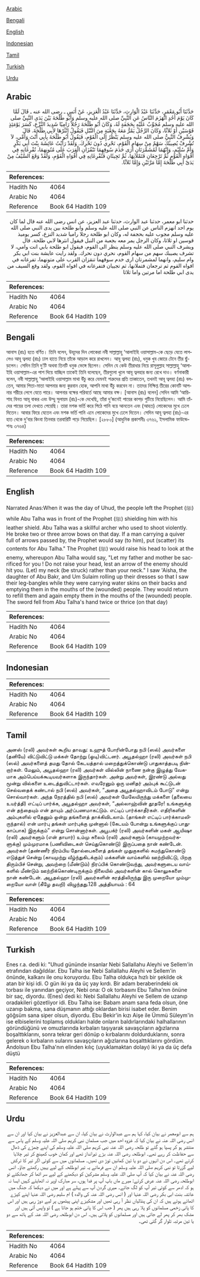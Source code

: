 [Arabic](#arabic)

[Bengali](#bengali)

[English](#english)

[Indonesian](#indonesian)

[Tamil](#tamil)

[Turkish](#turkish)

[Urdu](#urdu)

## Arabic


<div dir="rtl" lang="ar" style={{fontSize:'larger',backgroundColor:'#f8f9fa',padding:20}}>
حَدَّثَنَا أَبُو مَعْمَرٍ، حَدَّثَنَا عَبْدُ الْوَارِثِ، حَدَّثَنَا عَبْدُ الْعَزِيزِ، عَنْ أَنَسٍ ـ رضى الله عنه ـ قَالَ لَمَّا كَانَ يَوْمَ أُحُدٍ انْهَزَمَ النَّاسُ عَنِ النَّبِيِّ صلى الله عليه وسلم وَأَبُو طَلْحَةَ بَيْنَ يَدَىِ النَّبِيِّ صلى الله عليه وسلم مُجَوِّبٌ عَلَيْهِ بِحَجَفَةٍ لَهُ، وَكَانَ أَبُو طَلْحَةَ رَجُلاً رَامِيًا شَدِيدَ النَّزْعِ، كَسَرَ يَوْمَئِذٍ قَوْسَيْنِ أَوْ ثَلاَثًا، وَكَانَ الرَّجُلُ يَمُرُّ مَعَهُ بِجَعْبَةٍ مِنَ النَّبْلِ فَيَقُولُ انْثُرْهَا لأَبِي طَلْحَةَ‏.‏ قَالَ وَيُشْرِفُ النَّبِيُّ صلى الله عليه وسلم يَنْظُرُ إِلَى الْقَوْمِ، فَيَقُولُ أَبُو طَلْحَةَ بِأَبِي أَنْتَ وَأُمِّي، لاَ تُشْرِفْ يُصِيبُكَ سَهْمٌ مِنْ سِهَامِ الْقَوْمِ، نَحْرِي دُونَ نَحْرِكَ‏.‏ وَلَقَدْ رَأَيْتُ عَائِشَةَ بِنْتَ أَبِي بَكْرٍ وَأُمَّ سُلَيْمٍ، وَإِنَّهُمَا لَمُشَمِّرَتَانِ أَرَى خَدَمَ سُوقِهِمَا تَنْقُزَانِ الْقِرَبَ عَلَى مُتُونِهِمَا، تُفْرِغَانِهِ فِي أَفْوَاهِ الْقَوْمِ ثُمَّ تَرْجِعَانِ فَتَمْلآنِهَا، ثُمَّ تَجِيئَانِ فَتُفْرِغَانِهِ فِي أَفْوَاهِ الْقَوْمِ، وَلَقَدْ وَقَعَ السَّيْفُ مِنْ يَدَىْ أَبِي طَلْحَةَ إِمَّا مَرَّتَيْنِ وَإِمَّا ثَلاَثًا‏.‏
</div>
<div style={{backgroundColor:'#f8f9fa',padding:20, marginBottom: 10}}><table> <thead> <tr> <th>References:</th> <th></th> </tr> </thead> <tbody><tr><td>Hadith No</td><td>4064</td></tr><tr><td>Arabic No</td><td>4064</td></tr><tr><td>Reference</td><td>Book 64 Hadith 109</td></tr></tbody></table></div>


<div dir="rtl" lang="ar" style={{fontSize:'larger',backgroundColor:'#f8f9fa',padding:20}}>
حدثنا ابو معمر، حدثنا عبد الوارث، حدثنا عبد العزيز، عن انس رضى الله عنه قال لما كان يوم احد انهزم الناس عن النبي صلى الله عليه وسلم وابو طلحة بين يدى النبي صلى الله عليه وسلم مجوب عليه بحجفة له، وكان ابو طلحة رجلا راميا شديد النزع، كسر يوميذ قوسين او ثلاثا، وكان الرجل يمر معه بجعبة من النبل فيقول انثرها لابي طلحة. قال ويشرف النبي صلى الله عليه وسلم ينظر الى القوم، فيقول ابو طلحة بابي انت وامي، لا تشرف يصيبك سهم من سهام القوم، نحري دون نحرك. ولقد رايت عايشة بنت ابي بكر وام سليم، وانهما لمشمرتان ارى خدم سوقهما تنقزان القرب على متونهما، تفرغانه في افواه القوم ثم ترجعان فتملانها، ثم تجييان فتفرغانه في افواه القوم، ولقد وقع السيف من يدى ابي طلحة اما مرتين واما ثلاثا
</div>
<div style={{backgroundColor:'#f8f9fa',padding:20, marginBottom: 10}}><table> <thead> <tr> <th>References:</th> <th></th> </tr> </thead> <tbody><tr><td>Hadith No</td><td>4064</td></tr><tr><td>Arabic No</td><td>4064</td></tr><tr><td>Reference</td><td>Book 64 Hadith 109</td></tr></tbody></table></div>

## Bengali


<div dir="ltr" lang="bn" style={{fontSize:'larger',backgroundColor:'#f8f9fa',padding:20}}>
আনাস (রাঃ) হতে বর্ণিত। তিনি বলেন, উহূদের দিন লোকেরা নবী সাল্লাল্লাহু ‘আলাইহি ওয়াসাল্লাম-কে ছেড়ে যেতে লাগলেও আবূ ত্বলহা (রাঃ) ঢাল হাতে নিয়ে তাঁকে আড়াল করে রাখলেন। আবূ ত্বলহা (রাঃ), ধনুক খুব জোরে টেনে তীর ছুঁড়লেন। সেদিন তিনি দু’টি অথবা তিনটি ধনুক ভেঙ্গে ছিলেন। সেদিন যে কেউ তীরাধার নিয়ে রাসূলুল্লাহ সাল্লাল্লাহু ‘আলাইহি ওয়াসাল্লাম-এর পাশ দিয়ে যাচ্ছিল তাকেই তিনি বলেছেন, তীরগুলো খুলে আবূ ত্বলহার জন্য রেখে দাও। বর্ণনাকারী বলেন, নবী সাল্লাল্লাহু ‘আলাইহি ওয়াসাল্লাম মাথা উঁচু করে যেমনই শত্রুদের প্রতি তাকাতেন, তখনই আবূ ত্বলহা (রাঃ) বলতেন, আমার পিতা-মাতা আপনার জন্য কুরবান হোক, আপনি মাথা উঁচু করবেন না। তাদের নিক্ষিপ্ত তীরের কোনটি আপনার শরীরে লেগে যেতে পারে। আপনার বক্ষের পরিবর্তে আছে আমার বক্ষ। [আনাস (রাঃ) বলেন] সেদিন আমি ‘আয়িশাহ বিনত আবূ বাকর এবং উম্মু সুলায়ম (রাঃ)-কে দেখেছি, তাঁরা দু’জনেই পায়ের কাপড় গুটিয়ে নিয়েছিলেন। আমি তাঁদের পায়ের তলা দেখতে পেয়েছি। তারা মশক ভর্তি করে পিঠে পানি বয়ে আনতেন এবং (আহত) লোকেদের মুখে ঢেলে দিতেন। আবার ফিরে যেতেন এবং মশক ভর্তি পানি এনে লোকেদের মুখে ঢেলে দিতেন। সেদিন আবূ ত্বলহা (রাঃ)-এর হাত থেকে দু’বার কিংবা তিনবার তরবারিটি পড়ে গিয়েছিল। [২৮৮০] (আধুনিক প্রকাশনীঃ ৩৭৬১, ইসলামিক ফাউন্ডেশনঃ ৩৭৬৪)
</div>
<div style={{backgroundColor:'#f8f9fa',padding:20, marginBottom: 10}}><table> <thead> <tr> <th>References:</th> <th></th> </tr> </thead> <tbody><tr><td>Hadith No</td><td>4064</td></tr><tr><td>Arabic No</td><td>4064</td></tr><tr><td>Reference</td><td>Book 64 Hadith 109</td></tr></tbody></table></div>

## English


<div dir="ltr" lang="en" style={{fontSize:'larger',backgroundColor:'#f8f9fa',padding:20}}>
Narrated Anas:When it was the day of Uhud, the people left the Prophet (ﷺ) while Abu Talha was in front of the Prophet (ﷺ) shielding him with his leather shield. Abu Talha was a skillful archer who used to shoot violently. He broke two or three arrow bows on that day. If a man carrying a quiver full of arrows passed by, the Prophet would say (to him), put (scatter) its contents for Abu Talha." The Prophet (ﷺ) would raise his head to look at the enemy, whereupon Abu Talha would say, "Let my father and mother be sacrificed for you ! Do not raise your head, lest an arrow of the enemy should hit you. (Let) my neck (be struck) rather than your neck." I saw 'Aisha, the daughter of Abu Bakr, and Um Sulaim rolling up their dresses so that I saw their leg-bangles while they were carrying water skins on their backs and emptying them in the mouths of the (wounded) people. They would return to refill them and again empty them in the mouths of the (wounded) people. The sword fell from Abu Talha's hand twice or thrice (on that day)
</div>
<div style={{backgroundColor:'#f8f9fa',padding:20, marginBottom: 10}}><table> <thead> <tr> <th>References:</th> <th></th> </tr> </thead> <tbody><tr><td>Hadith No</td><td>4064</td></tr><tr><td>Arabic No</td><td>4064</td></tr><tr><td>Reference</td><td>Book 64 Hadith 109</td></tr></tbody></table></div>

## Indonesian


<div dir="ltr" lang="id" style={{fontSize:'larger',backgroundColor:'#f8f9fa',padding:20}}>

</div>
<div style={{backgroundColor:'#f8f9fa',padding:20, marginBottom: 10}}><table> <thead> <tr> <th>References:</th> <th></th> </tr> </thead> <tbody><tr><td>Hadith No</td><td>4064</td></tr><tr><td>Arabic No</td><td>4064</td></tr><tr><td>Reference</td><td>Book 64 Hadith 109</td></tr></tbody></table></div>

## Tamil


<div dir="ltr" lang="ta" style={{fontSize:'larger',backgroundColor:'#f8f9fa',padding:20}}>
அனஸ் (ரலி) அவர்கள் கூறிய தாவது: உஹுத் போரின்போது நபி (ஸல்) அவர்களை (தனியே) விட்டுவிட்டு மக்கள் தோற்று (ஓடி)விட்டனர். அபூதல்ஹா (ரலி) அவர்கள் நபி (ஸல்) அவர்களைத் தமது தோல் கேடயத்தால் மறைத்துக்கொண்டு பாதுகாத்தபடி நின்றார்கள். மேலும், அபூதல்ஹா (ரலி) அவர்கள் வில்லின் நாணை நன்கு இழுத்து வேகமாக அம்பெய்யக்கூடியவர்களாக இருந்தார்கள். அன்று அவர்கள், இரண்டு அல்லது மூன்று வில்களை உடைத்துவிட்டார்கள். எவரேனும் ஒரு மனிதர் அம்புக் கூட்டுடன் செல்வதைக் கண்டால் நபி (ஸல்) அவர்கள், “அதை அபூதல்ஹாவிடம் போடு” என்று சொல்வார்கள். அந்த நேரத்தில் நபி (ஸல்) அவர்கள் மேலேயிருந்து மக்களை (தலையை உயர்த்தி) எட்டிப் பார்க்க, அபூதல்ஹா அவர்கள், “அல்லாஹ்வின் தூதரே! உங்களுக்கு என் தந்தையும் என் தாயும் அர்ப்பணமாகட்டும். எட்டிப் பார்க்காதீர்கள். எதிரிகளின் அம்புகளில் ஏதேனும் ஒன்று தங்களைத் தாக்கிவிடலாம். (தாங்கள் எட்டிப் பார்க்காமலிருந்தால்) என் மார்பு தங்கள் மார்புக்கு முன்னால் (கேடயம் போன்று உங்களுக்குப் பாதுகாப்பாக) இருக்கும்” என்று சொன்னார்கள். அபூபக்ர் (ரலி) அவர்களின் மகள் ஆயிஷா (ரலி) அவர்களும் (என் தாயார்) உம்மு சுலைம் (ரலி) அவர்களும் (காயமுற்றவர்களுக்கு) மும்முரமாக (பணிவிடைகள் செய்துகொண்டு) இருப்பதை நான் கண்டேன். அவர்கள் (தண்ணீர் நிரம்பிய தோல்பைகளைத் தங்கள் முதுகுகளில் சுமந்துகொண்டு எடுத்துச் சென்று (காயமுற்று வீழ்ந்துகிடக்கும்) மக்களின் வாய்களில் ஊற்றிவிட்டு, பிறகு திரும்பிச் சென்று, அவற்றை (மீண்டும்) நிரப்பிக் கொண்டுவந்து, அவர்களுடைய வாய்களில் மீண்டும் ஊற்றிக்கொண்டிருக்கும் நிலையில் அவர்களின் கால் கொலுசுகளை நான் கண்டேன். அபூதல்ஹா (ரலி) அவர்களின் கரத்திலிருந்து இரு முறையோ மும்முறையோ வாள் (கீழே தவறி) விழுந்தது.128 அத்தியாயம் : 64
</div>
<div style={{backgroundColor:'#f8f9fa',padding:20, marginBottom: 10}}><table> <thead> <tr> <th>References:</th> <th></th> </tr> </thead> <tbody><tr><td>Hadith No</td><td>4064</td></tr><tr><td>Arabic No</td><td>4064</td></tr><tr><td>Reference</td><td>Book 64 Hadith 109</td></tr></tbody></table></div>

## Turkish


<div dir="ltr" lang="tr" style={{fontSize:'larger',backgroundColor:'#f8f9fa',padding:20}}>
Enes r.a. dedi ki: "Uhud gününde insanlar Nebi Sallallahu Aleyhi ve Sellem'in etrafından dağıldılar. Ebu Talha ise Nebi Sallallahu Aleyhi ve Sellem'in önünde, kalkanı ile onu koruyordu. Ebu Talha oldukça hızlı bir şekilde ok atan bir kişi idi. O gün iki ya da üç yay kırdı. Bir adam beraberindeki ok torbası ile yanından geçiyor, Nebi ona: O ok torbasını Ebu Talha'nın önüne bir saç, diyordu. (Enes) dedi ki: Nebi Sallallahu Aleyhi ve Sellem de uzanıp oradakileri gözetliyor idi. Ebu Talha ise: Babam anam sana feda olsun, öne uzanıp bakma, sana düşmanın attığı oklardan birisi isabet eder. Benim göğsüm sana siper olsun, diyordu. Ebu Bekir'in kızı Aişe ile Ümmü Süleym'in ise elbiselerini toplamış oldukları halde onların baldırlarındaki halhallarının göründüğünü ve omuzlarında kırbaları taşıyarak savaşçıların ağızlarına boşalttıklarını, sonra tekrar geri dönüp o kırbalarını doldurduklarını, sonra gelerek o kırbaların sularını savaşçıların ağızlarına boşalttıklarını gördüm. Andolsun Ebu Talha'nın elinden kılıç (uyuklamaktan dolayı) iki ya da üç defa düştü
</div>
<div style={{backgroundColor:'#f8f9fa',padding:20, marginBottom: 10}}><table> <thead> <tr> <th>References:</th> <th></th> </tr> </thead> <tbody><tr><td>Hadith No</td><td>4064</td></tr><tr><td>Arabic No</td><td>4064</td></tr><tr><td>Reference</td><td>Book 64 Hadith 109</td></tr></tbody></table></div>

## Urdu


<div dir="rtl" lang="ur" style={{fontSize:'larger',backgroundColor:'#f8f9fa',padding:20}}>
ہم سے ابومعمر نے بیان کیا، کہا ہم سے عبدالوارث نے بیان کیا، ان سے عبدالعزیز نے بیان کیا اور ان سے انس رضی اللہ عنہ نے بیان کیا کہ غزوہ احد میں جب مسلمان نبی کریم صلی اللہ علیہ وسلم کے پاس سے منتشر ہو کر پسپا ہو گئے تو طلحہ رضی اللہ عنہ نبی کریم صلی اللہ علیہ وسلم کی اپنے چمڑے کی ڈھال سے حفاظت کر رہے تھے۔ ابوطلحہ رضی اللہ عنہ بڑے تیرانداز تھے اور کمان خوب کھینچ کر تیر چلایا کرتے تھے۔ اس دن انہوں نے دو یا تین کمانیں توڑ دی تھیں۔ مسلمانوں میں سے کوئی اگر تیر کا ترکش لیے گزرتا تو نبی کریم صلی اللہ علیہ وسلم ان سے فرماتے یہ تیر ابوطلحہ کے لیے یہیں رکھتے جاؤ۔ انس رضی اللہ عنہ نے بیان کیا کہ آپ صلی اللہ علیہ وسلم مشرکین کو دیکھنے کے لیے سر اٹھا کر جھانکتے تو ابوطلحہ رضی اللہ عنہ عرض کرتے: میرے ماں باپ آپ پر فدا ہوں، سر مبارک اوپر نہ اٹھایئے کہیں ایسا نہ ہو کہ ادھر سے کوئی تیر آپ کو لگ جائے۔ میری گردن آپ سے پہلے ہے اور میں نے دیکھا کہ جنگ میں عائشہ بنت ابی بکر رضی اللہ عنہا اور ( انس رضی اللہ عنہ کی والدہ ) ام سلیم رضی اللہ عنہا اپنے کپڑے اٹھائے ہوئے ہیں کہ ان کی پنڈلیاں نظر آ رہی تھیں اور مشکیزے اپنی پیٹھوں پر لیے دوڑ رہی ہیں اور اس کا پانی زخمی مسلمانوں کو پلا رہی ہیں پھر ( جب اس کا پانی ختم ہو جاتا ہے ) تو واپس آتی ہیں اور مشک بھر کر پھر لے جاتی ہیں اور مسلمانوں کو پلاتی ہیں۔ اس دن ابوطلحہ رضی اللہ عنہ کے ہاتھ سے دو یا تین مرتبہ تلوار گر گئی تھی۔
</div>
<div style={{backgroundColor:'#f8f9fa',padding:20, marginBottom: 10}}><table> <thead> <tr> <th>References:</th> <th></th> </tr> </thead> <tbody><tr><td>Hadith No</td><td>4064</td></tr><tr><td>Arabic No</td><td>4064</td></tr><tr><td>Reference</td><td>Book 64 Hadith 109</td></tr></tbody></table></div>